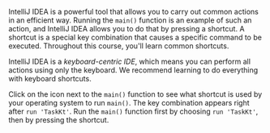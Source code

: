 

IntelliJ IDEA is a powerful tool that allows you to carry out common actions
in an efficient way. Running the `main()` function is an example of such an
action, and IntelliJ IDEA allows you to do that by pressing a shortcut. A
shortcut is a special key combination that causes a specific command to be
executed. Throughout this course, you'll learn common shortcuts.

IntelliJ IDEA is a *keyboard-centric IDE*, which means you can perform all
actions using only the keyboard. We recommend learning to do everything
with keyboard shortcuts.

Click on the icon next to the `main()` function to see what shortcut is
used by your operating system to run `main()`. The key combination appears
right after `run 'TaskKt'`. Run the `main()` function first by choosing
`run 'TaskKt'`, then by pressing the shortcut.
